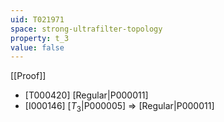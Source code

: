 ```yaml
---
uid: T021971
space: strong-ultrafilter-topology
property: t_3
value: false
---
```

[[Proof]]

* [T000420] [Regular|P000011]
* [I000146] [$T_3$|P000005] => [Regular|P000011]

